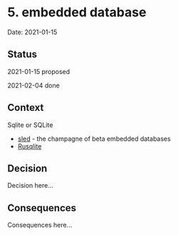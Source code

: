 # 5. embedded database

Date: 2021-01-15

## Status

2021-01-15 proposed

2021-02-04 done

## Context

Sqlite or SQLite

 - [sled](https://github.com/spacejam/sled) -  the champagne of beta embedded databases
 - [Rusqlite](https://github.com/rusqlite/rusqlite)

## Decision

Decision here...

## Consequences

Consequences here...
